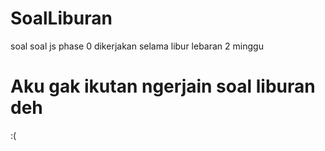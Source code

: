 # SoalLiburan
soal soal js phase 0 dikerjakan selama libur lebaran 2 minggu 

# Aku gak ikutan ngerjain soal liburan deh
:(
